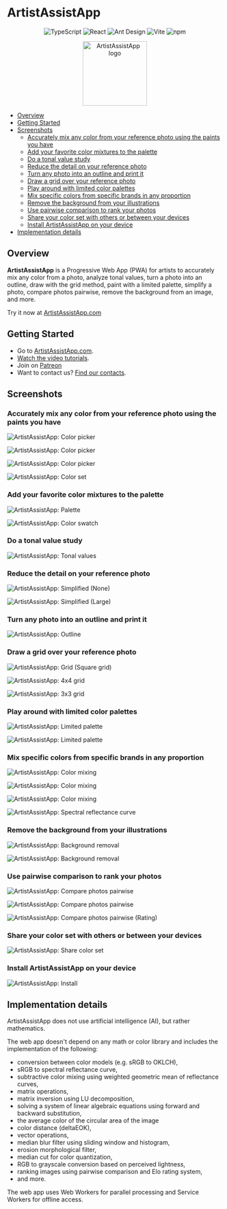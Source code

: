 # <a id="0"></a>ArtistAssistApp

<p align="center">
  <img src="https://img.shields.io/badge/TypeScript-007ACC?style=for-the-badge&logo=typescript&logoColor=white" alt="TypeScript" />
  <img src="https://img.shields.io/badge/React-087ea4?style=for-the-badge&logo=react&logoColor=white" alt="React" />
  <img src="https://img.shields.io/badge/Ant_Design-1677FF?style=for-the-badge&logo=antdesign&logoColor=white" alt="Ant Design" />
  <img src="https://img.shields.io/badge/Vite-646CFF?style=for-the-badge&logo=vite&logoColor=white" alt="Vite" />
  <img src="https://img.shields.io/badge/npm-F2F4F9?style=for-the-badge&logo=npm&logoColor=CC3534" alt="npm" />
</p>

<p align="center">
  <img src="https://github.com/eugene-khyst/artistassistapp/assets/1311126/de2c1ee3-fba2-4d94-b25a-dea7180fdb2a" width="150" alt="ArtistAssistApp logo" />
</p>

- [Overview](#1)
- [Getting Started](#2)
- [Screenshots](#3)
  - [Accurately mix any color from your reference photo using the paints you have](#3-1)
  - [Add your favorite color mixtures to the palette](#3-2)
  - [Do a tonal value study](#3-3)
  - [Reduce the detail on your reference photo](#3-4)
  - [Turn any photo into an outline and print it](#3-5)
  - [Draw a grid over your reference photo](#3-6)
  - [Play around with limited color palettes](#3-7)
  - [Mix specific colors from specific brands in any proportion](#3-8)
  - [Remove the background from your illustrations](#3-9)
  - [Use pairwise comparison to rank your photos](#3-10)
  - [Share your color set with others or between your devices](#3-11)
  - [Install ArtistAssistApp on your device](#3-12)
- [Implementation details](#4)

<!-- Table of contents is made with https://github.com/eugene-khyst/md-toc-cli -->

## <a id="1"></a>Overview

**ArtistAssistApp** is a Progressive Web App (PWA) for artists to accurately mix any color from a
photo, analyze tonal values, turn a photo into an outline, draw with the grid method, paint with a
limited palette, simplify a photo, compare photos pairwise, remove the background from an image, and
more.

Try it now at [ArtistAssistApp.com](https://artistassistapp.com)

## <a id="2"></a>Getting Started

- Go to [ArtistAssistApp.com](https://artistassistapp.com/).
- [Watch the video tutorials](https://artistassistapp.com/tutorials/).
- Join on [Patreon](https://www.patreon.com/ArtistAssistApp)
- Want to contact us? [Find our contacts](https://artistassistapp.com/contact/).

## <a id="3"></a>Screenshots

### <a id="3-1"></a>Accurately mix any color from your reference photo using the paints you have

![ArtistAssistApp: Color picker](https://github.com/user-attachments/assets/fb786022-5bed-4b82-9d36-2fd1b5ca0255)

![ArtistAssistApp: Color picker](https://github.com/user-attachments/assets/266f8196-0bf9-4c79-af68-8ab48f979c50)

![ArtistAssistApp: Color picker](https://github.com/user-attachments/assets/826df61a-3ebb-459d-93c2-214d5c343dfe)

![ArtistAssistApp: Color set](https://github.com/user-attachments/assets/4ed33616-138c-4f32-b3f5-0b4080574d8c)

### <a id="3-2"></a>Add your favorite color mixtures to the palette

![ArtistAssistApp: Palette](https://github.com/user-attachments/assets/29ddc696-b077-4446-969f-d08ed88f037a)

![ArtistAssistApp: Color swatch](https://github.com/user-attachments/assets/384e4929-5001-4b47-baac-46ae827fefdc)

### <a id="3-3"></a>Do a tonal value study

![ArtistAssistApp: Tonal values](https://github.com/user-attachments/assets/78eedac1-a7f0-4104-a642-170a1c0e83c6)

### <a id="3-4"></a>Reduce the detail on your reference photo

![ArtistAssistApp: Simplified (None)](https://github.com/user-attachments/assets/4440bfa6-3b2f-451e-931e-f9f4306f9a18)

![ArtistAssistApp: Simplified (Large)](https://github.com/user-attachments/assets/47e91712-f305-43a2-b120-cc2132e3884a)

### <a id="3-5"></a>Turn any photo into an outline and print it

![ArtistAssistApp: Outline](https://github.com/user-attachments/assets/8c66b6a1-b801-45f3-9f4c-0d32ddabe018)

### <a id="3-6"></a>Draw a grid over your reference photo

![ArtistAssistApp: Grid (Square grid)](https://github.com/user-attachments/assets/68e7a139-e5ab-4ba2-9a35-6ba06ff1d1b3)

![ArtistAssistApp: 4x4 grid](https://github.com/user-attachments/assets/7e565f7c-74e4-4f14-82b3-84a40caa2583)

![ArtistAssistApp: 3x3 grid](https://github.com/user-attachments/assets/ccc285d5-348d-49d7-92a6-52c3ebe44419)

### <a id="3-7"></a>Play around with limited color palettes

![ArtistAssistApp: Limited palette](https://github.com/user-attachments/assets/abf3273f-6f79-495f-8eb6-8935d884373e)

![ArtistAssistApp: Limited palette](https://github.com/user-attachments/assets/2e911e06-b8cd-4e60-8a14-90fa1ace089d)

### <a id="3-8"></a>Mix specific colors from specific brands in any proportion

![ArtistAssistApp: Color mixing](https://github.com/user-attachments/assets/690d8f3c-5a57-4998-a1ca-243e2089ba0f)

![ArtistAssistApp: Color mixing](https://github.com/user-attachments/assets/698f0e64-744d-468f-8de5-6230cdd56403)

![ArtistAssistApp: Color mixing](https://github.com/user-attachments/assets/3ffc3d79-2c86-4a84-95a2-9ba09c6d7f89)

![ArtistAssistApp: Spectral reflectance curve](https://github.com/user-attachments/assets/af80e04f-41f1-4a4f-aa61-ef074c6ce5f5)

### <a id="3-9"></a>Remove the background from your illustrations

![ArtistAssistApp: Background removal](https://github.com/user-attachments/assets/aa25b576-4d6e-4ccb-aeaf-be17cf4ebe6a)

![ArtistAssistApp: Background removal](https://github.com/user-attachments/assets/0791514c-9958-4e2f-946b-350040b685fe)

### <a id="3-10"></a>Use pairwise comparison to rank your photos

![ArtistAssistApp: Compare photos pairwise](https://github.com/user-attachments/assets/ed4474b5-aaaa-44fa-b4cc-5249eea94596)

![ArtistAssistApp: Compare photos pairwise](https://github.com/user-attachments/assets/3aba15b0-e89c-4860-95c6-487bf3952dcc)

![ArtistAssistApp: Compare photos pairwise (Rating)](https://github.com/user-attachments/assets/6c908726-919e-465f-850c-5982fce8eaa3)

### <a id="3-11"></a>Share your color set with others or between your devices

![ArtistAssistApp: Share color set](https://github.com/user-attachments/assets/aa3e9195-6476-4b84-983b-64ec1f5d6bec)

### <a id="3-12"></a>Install ArtistAssistApp on your device

![ArtistAssistApp: Install](https://github.com/user-attachments/assets/e66cc797-6904-45e1-bd04-7be508229246)

## <a id="4"></a>Implementation details

ArtistAssistApp does not use artificial intelligence (AI), but rather mathematics.

The web app doesn't depend on any math or color library and includes the implementation of the
following:

- conversion between color models (e.g. sRGB to OKLCH),
- sRGB to spectral reflectance curve,
- subtractive color mixing using weighted geometric mean of reflectance curves,
- matrix operations,
- matrix inversion using LU decomposition,
- solving a system of linear algebraic equations using forward and backward substitution,
- the average color of the circular area of the image
- color distance (deltaEOK),
- vector operations,
- median blur filter using sliding window and histogram,
- erosion morphological filter,
- median cut for color quantization,
- RGB to grayscale conversion based on perceived lightness,
- ranking images using pairwise comparison and Elo rating system,
- and more.

The web app uses Web Workers for parallel processing and Service Workers for offline access.
